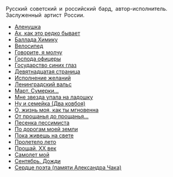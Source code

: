 Русский советский и российский бард, автор-исполнитель. Заслуженный артист России.

* [Аленушка](Аленушка)
* [Ах, как это редко бывает](Ах,%20как%20это%20редко%20бывает)
* [Баллада Химику](Баллада%20Химику)
* [Велосипед](Велосипед)
* [Говорите, я молчу](Говорите,%20я%20молчу)
* [Господа офицеры](Господа%20офицеры)
* [Государство синих глаз](Государство%20синих%20глаз)
* [Девятнадцатая страница](Девятнадцатая%20страница)
* [Исполнение желаний](Исполнение%20желаний)
* [Ленинградский вальс](Ленинградский%20вальс)
* [Март. Сумерки...](Март.%20Сумерки...)
* [Мне звезда упала на ладошку](Мне%20звезда%20упала%20на%20ладошку)
* [Ну и семейка (Два ковбоя)](Ну%20и%20семейка%20(Два%20ковбоя))
* [О, жизнь моя, как ты мгновенна](О,%20жизнь%20моя,%20как%20ты%20мгновенна)
* [От прощанья до прощанья...](От%20прощанья%20до%20прощанья...)
* [Песенка пессимиста](Песенка%20пессимиста)
* [По дорогам моей земли](По%20дорогам%20моей%20земли)
* [Пока живешь на свете](Пока%20живешь%20на%20свете)
* [Пролетело лето](Пролетело%20лето)
* [Прощай, XX век](Прощай,%20XX%20век)
* [Самолет мой](Самолет%20мой)
* [Сентябрь. Дожди](Сентябрь.%20Дожди)
* [Сердце поэта (памяти Александра Чака)](Сердце%20поэта%20(памяти%20Александра%20Чака))